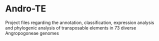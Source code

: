 # Andro-TE
Project files regarding the annotation, classification, expression analysis and phylogenic analysis of transposable elements in 73 diverse Angropogoneae genomes
